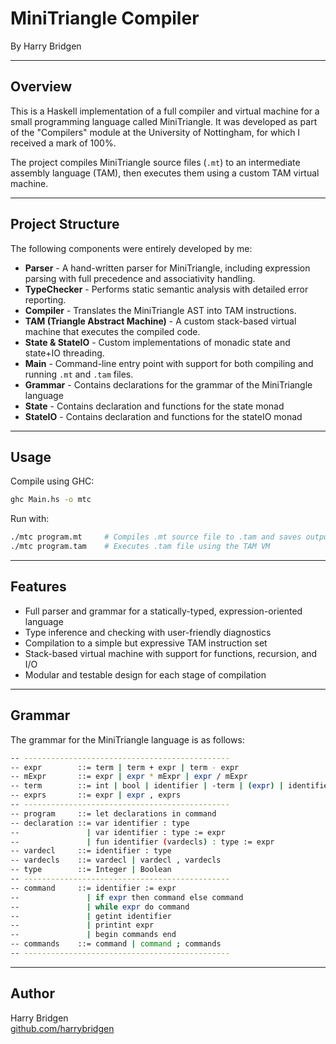 # MiniTriangle Compiler

By Harry Bridgen

---

## Overview

This is a Haskell implementation of a full compiler and virtual machine for a small programming language called MiniTriangle. It was developed as part of the "Compilers" module at the University of Nottingham, for which I received a mark of 100%.

The project compiles MiniTriangle source files (`.mt`) to an intermediate assembly language (TAM), then executes them using a custom TAM virtual machine.

---

## Project Structure

The following components were entirely developed by me:

-   **Parser** - A hand-written parser for MiniTriangle, including expression parsing with full precedence and associativity handling.
-   **TypeChecker** - Performs static semantic analysis with detailed error reporting.
-   **Compiler** - Translates the MiniTriangle AST into TAM instructions.
-   **TAM (Triangle Abstract Machine)** - A custom stack-based virtual machine that executes the compiled code.
-   **State & StateIO** - Custom implementations of monadic state and state+IO threading.
-   **Main** - Command-line entry point with support for both compiling and running `.mt` and `.tam` files.
-   **Grammar** - Contains declarations for the grammar of the MiniTriangle language
-   **State** - Contains declaration and functions for the state monad
-   **StateIO** - Contains declaration and functions for the stateIO monad

---

## Usage

Compile using GHC:

```bash
ghc Main.hs -o mtc
```

Run with:

```bash
./mtc program.mt     # Compiles .mt source file to .tam and saves output
./mtc program.tam    # Executes .tam file using the TAM VM
```

---

## Features

-   Full parser and grammar for a statically-typed, expression-oriented language
-   Type inference and checking with user-friendly diagnostics
-   Compilation to a simple but expressive TAM instruction set
-   Stack-based virtual machine with support for functions, recursion, and I/O
-   Modular and testable design for each stage of compilation

---

## Grammar
The grammar for the MiniTriangle language is as follows:
```bash
-- ----------------------------------------------
-- expr        ::= term | term + expr | term - expr
-- mExpr       ::= expr | expr * mExpr | expr / mExpr
-- term        ::= int | bool | identifier | -term | (expr) | identifier (exprs)
-- exprs       ::= expr | expr , exprs
-- ----------------------------------------------
-- program     ::= let declarations in command
-- declaration ::= var identifier : type
--               | var identifier : type := expr
--               | fun identifier (vardecls) : type := expr
-- vardecl     ::= identifier : type
-- vardecls    ::= vardecl | vardecl , vardecls
-- type        ::= Integer | Boolean
-- ----------------------------------------------
-- command     ::= identifier := expr
--               | if expr then command else command
--               | while expr do command
--               | getint identifier
--               | printint expr
--               | begin commands end
-- commands    ::= command | command ; commands
-- ----------------------------------------------
```

---

## Author

Harry Bridgen  
[github.com/harrybridgen](https://github.com/harrybridgen)
